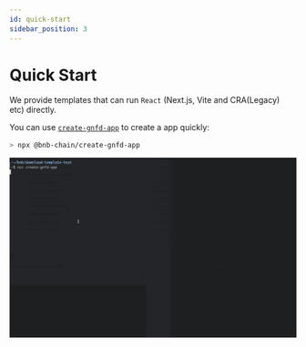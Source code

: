 ```yaml
---
id: quick-start
sidebar_position: 3
---
```


# Quick Start

We provide templates that can run `React` (Next.js, Vite and CRA(Legacy) etc) directly.

You can use [`create-gnfd-app`](https://github.com/bnb-chain/greenfield-js-sdk/tree/main/packages/create-gnfd-app) to create a app quickly:

```bash
> npx @bnb-chain/create-gnfd-app
```

![](https://github.com/bnb-chain/greenfield-js-sdk/raw/alpha/packages/create-gnfd-app/example.gif)
